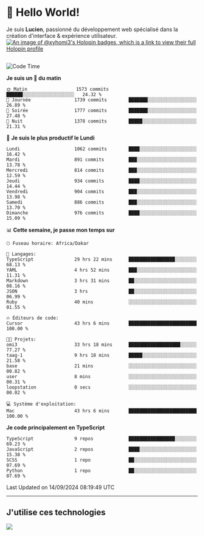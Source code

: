 # 👋 Hello World!

Je suis **Lucien**, passionné du développement web spécialisé dans la création d'interface & expérience utilisateur.
[![An image of @xyhomi3's Holopin badges, which is a link to view their full Holopin profile](https://holopin.me/xyhomi3)](https://holopin.io/@xyhomi3)

##

<!--START_SECTION:waka-->
![Code Time](http://img.shields.io/badge/Code%20Time-2%2C041%20hrs%201%20min-blue)

**Je suis un 🐤 du matin** 

```text
🌞 Matin                  1573 commits        ██████░░░░░░░░░░░░░░░░░░░   24.32 % 
🌆 Journée                1739 commits        ███████░░░░░░░░░░░░░░░░░░   26.89 % 
🌃 Soirée                 1777 commits        ███████░░░░░░░░░░░░░░░░░░   27.48 % 
🌙 Nuit                   1378 commits        █████░░░░░░░░░░░░░░░░░░░░   21.31 % 
```
📅 **Je suis le plus productif le Lundi** 

```text
Lundi                    1062 commits        ████░░░░░░░░░░░░░░░░░░░░░   16.42 % 
Mardi                    891 commits         ███░░░░░░░░░░░░░░░░░░░░░░   13.78 % 
Mercredi                 814 commits         ███░░░░░░░░░░░░░░░░░░░░░░   12.59 % 
Jeudi                    934 commits         ████░░░░░░░░░░░░░░░░░░░░░   14.44 % 
Vendredi                 904 commits         ███░░░░░░░░░░░░░░░░░░░░░░   13.98 % 
Samedi                   886 commits         ███░░░░░░░░░░░░░░░░░░░░░░   13.70 % 
Dimanche                 976 commits         ████░░░░░░░░░░░░░░░░░░░░░   15.09 % 
```


📊 **Cette semaine, je passe mon temps sur** 

```text
🕑︎ Fuseau horaire: Africa/Dakar

💬 Langages: 
TypeScript               29 hrs 22 mins      █████████████████░░░░░░░░   68.13 % 
YAML                     4 hrs 52 mins       ███░░░░░░░░░░░░░░░░░░░░░░   11.31 % 
Markdown                 3 hrs 31 mins       ██░░░░░░░░░░░░░░░░░░░░░░░   08.16 % 
JSON                     3 hrs               ██░░░░░░░░░░░░░░░░░░░░░░░   06.99 % 
Ruby                     40 mins             ░░░░░░░░░░░░░░░░░░░░░░░░░   01.55 % 

🔥 Éditeurs de code: 
Cursor                   43 hrs 6 mins       █████████████████████████   100.00 % 

🐱‍💻 Projets: 
omi3                     33 hrs 18 mins      ███████████████████░░░░░░   77.27 % 
taag-1                   9 hrs 18 mins       █████░░░░░░░░░░░░░░░░░░░░   21.58 % 
base                     21 mins             ░░░░░░░░░░░░░░░░░░░░░░░░░   00.82 % 
user                     8 mins              ░░░░░░░░░░░░░░░░░░░░░░░░░   00.31 % 
loopstation              0 secs              ░░░░░░░░░░░░░░░░░░░░░░░░░   00.02 % 

💻 Système d'exploitation: 
Mac                      43 hrs 6 mins       █████████████████████████   100.00 % 
```

**Je code principalement en TypeScript** 

```text
TypeScript               9 repos             █████████████████░░░░░░░░   69.23 % 
JavaScript               2 repos             ████░░░░░░░░░░░░░░░░░░░░░   15.38 % 
SCSS                     1 repo              ██░░░░░░░░░░░░░░░░░░░░░░░   07.69 % 
Python                   1 repo              ██░░░░░░░░░░░░░░░░░░░░░░░   07.69 % 
```




 Last Updated on 14/09/2024 08:19:49 UTC
<!--END_SECTION:waka-->
---

## J'utilise ces technologies

<p align="left">
  <a href="https://skillicons.dev">
    <img src="https://skillicons.dev/icons?i=ts,js,md,scss,tailwind,react,docker,express,astro,vite,nextjs,vercel,figma,ableton" />
  </a>
</p>

